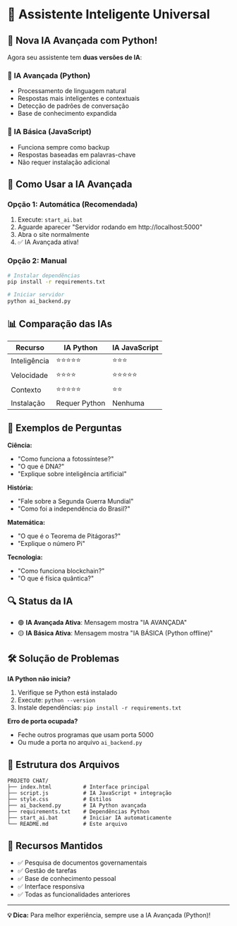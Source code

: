 # 🤖 Assistente Inteligente Universal

## 🚀 Nova IA Avançada com Python!

Agora seu assistente tem **duas versões de IA**:

### 🧠 **IA Avançada (Python)**
- Processamento de linguagem natural
- Respostas mais inteligentes e contextuais
- Detecção de padrões de conversação
- Base de conhecimento expandida

### 📝 **IA Básica (JavaScript)**
- Funciona sempre como backup
- Respostas baseadas em palavras-chave
- Não requer instalação adicional

## 🔧 Como Usar a IA Avançada

### **Opção 1: Automática (Recomendada)**
1. Execute: `start_ai.bat`
2. Aguarde aparecer "Servidor rodando em http://localhost:5000"
3. Abra o site normalmente
4. ✅ IA Avançada ativa!

### **Opção 2: Manual**
```bash
# Instalar dependências
pip install -r requirements.txt

# Iniciar servidor
python ai_backend.py
```

## 📊 Comparação das IAs

| Recurso | IA Python | IA JavaScript |
|---------|-----------|---------------|
| Inteligência | ⭐⭐⭐⭐⭐ | ⭐⭐⭐ |
| Velocidade | ⭐⭐⭐⭐ | ⭐⭐⭐⭐⭐ |
| Contexto | ⭐⭐⭐⭐⭐ | ⭐⭐ |
| Instalação | Requer Python | Nenhuma |

## 🎯 Exemplos de Perguntas

**Ciência:**
- "Como funciona a fotossíntese?"
- "O que é DNA?"
- "Explique sobre inteligência artificial"

**História:**
- "Fale sobre a Segunda Guerra Mundial"
- "Como foi a independência do Brasil?"

**Matemática:**
- "O que é o Teorema de Pitágoras?"
- "Explique o número Pi"

**Tecnologia:**
- "Como funciona blockchain?"
- "O que é física quântica?"

## 🔍 Status da IA

- 🟢 **IA Avançada Ativa**: Mensagem mostra "IA AVANÇADA"
- 🟡 **IA Básica Ativa**: Mensagem mostra "IA BÁSICA (Python offline)"

## 🛠️ Solução de Problemas

**IA Python não inicia?**
1. Verifique se Python está instalado
2. Execute: `python --version`
3. Instale dependências: `pip install -r requirements.txt`

**Erro de porta ocupada?**
- Feche outros programas que usam porta 5000
- Ou mude a porta no arquivo `ai_backend.py`

## 📁 Estrutura dos Arquivos

```
PROJETO CHAT/
├── index.html          # Interface principal
├── script.js           # IA JavaScript + integração
├── style.css           # Estilos
├── ai_backend.py       # IA Python avançada
├── requirements.txt    # Dependências Python
├── start_ai.bat        # Iniciar IA automaticamente
└── README.md           # Este arquivo
```

## 🎉 Recursos Mantidos

- ✅ Pesquisa de documentos governamentais
- ✅ Gestão de tarefas
- ✅ Base de conhecimento pessoal
- ✅ Interface responsiva
- ✅ Todas as funcionalidades anteriores

---

**💡 Dica:** Para melhor experiência, sempre use a IA Avançada (Python)!